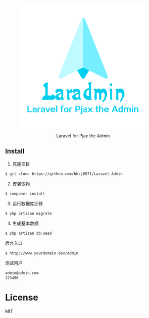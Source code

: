 <p align="center"><img src="./logo.png" width="400px"></p>

<p align="center">Laravel for Pjax the Admin</p>

## Install

1. 克隆项目

```shell
$ git clone https://github.com/hkzj0571/Laravel-Admin
```

2. 安装依赖

```shell
$ composer install
```

3. 运行数据库迁移

```shell
$ php artisan migrate
```

4. 生成基本数据

```shell
$ php artisan db:seed
```

后台入口

```shell
$ http://www.yourdomain.dev/admin
```

测试用户

```shell
admin@admin.com
123456
```

# License

MIT 